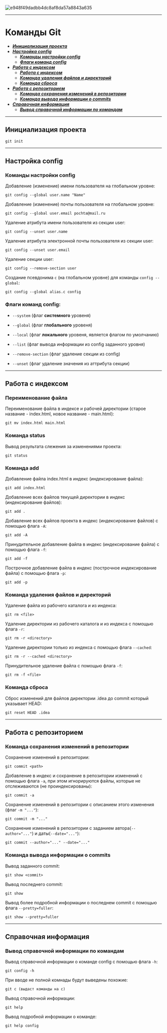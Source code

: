 ![e948f49dadbb4dc8af8da57a8843a635](https://github.com/user-attachments/assets/95e03f46-c259-41af-b96c-d235d7178d34)

---
# Команды Git
* [***Инициализация проекта***](#инициализация-проекта)
* [***Настройка config***](#настройка-config)
  - [***Команды настройки config***](#команды-настройки-config)
  - [***Флаги команд config***](#флаги-команд-config)
* [***Работа с индексом***](#работа-с-индексом)
  - [***Работа с индексом***](#работа-с-индексом)
  - [***Команда удаления файлов и директорий***](#команда-удаления-файлов-и-директорий)
  - [***Команда сброса***](#команда-сброса)
* [***Работа с репозиторием***](#работа-с-репозиторием)
  - [***Команда сохранения изменений в репозитории***](#команда-сохранения-изменений-в-репозитории)
  - [***Команда вывода информации о commits***](#команда-вывода-информации-о-commits)
* [***Справочная информация***](#справочная-информация)
  - [***Вывод справочной информации по командам***](#вывод-справочной-информации-по-командам)
---
## Инициализация проекта
```
git init 
```

---
## Настройка config
### Команды настройки **config**

Добавление (изменение) имени пользователя на глобальном уровне:
```
git config --global user.name "Name"
```

Добавление (изменение) почты пользователя на глобальном уровне:
```
git config --global user.email pochta@mail.ru
```

Удаление атрибута имени пользователя из секции user:
```
git config --unset user.name
```

Удаление атрибута электронной почты пользователя из секции user:
```
git config --unset user.email
```

Удаление секции user:
```
git config --remove-section user
```

Создание псевдонима `c` (на глобальном уровне) для команды `config --global`:
```
git config --global alias.c config
```

### Флаги команд config:

- `--system` (флаг **системного** уровеня)

- `--global` (флаг **глобального** уровеня)

- `--local`  (флаг **локального** уровеня, является флагом по умолчанию)

- `--list` (флаг вывода информации из config заданного уровня)
- `--remove-section` (флаг удаление секции из config)
- `--unset` (флаг удаление значения из аттрибута секции)

---
## Работа с индексом

### Переименование файла

Переименование файла в индексе и рабочей директории (старое название - index.html, новое название - main.html):

```
git mv index.html main.html
```

### Команда status

Вывод результата слежения за изменениями проекта:

```
git status
```

### Команда add

Добавление файла index.html в индекс (индексирование файла):
```
git add index.html
```

Добавление всех файлов текущей директории в индекс (индексирование файлов):
```
git add .
```

Добавление всех файлов проекта в индекс (индексирование файлов) с помощью флага `-A`:
```
git add -A
```

Принудительное добавление файла в индекс (индексирование файла) с помощью флага `-f`:
```
git add -f
```

Построчное добавление файла в индекс (построчное индексирование файла) с помощью флага `-p`:

```
git add -p
```

### Команда удаления файлов и директорий

Удаление файла из рабочего каталога и из индекса:
```
git rm <file>
```

Удаление директории из рабочего каталога и из индекса с помощью флага `-r`:
```
git rm -r <directory> 
```

Удаление директории только из индекса с помощью флага `--cached`:
```
git rm -r --cached <directory> 
```

Принудительное удаление файла с помощью флага `-f`:
```
git rm -f <file>
```

### Команда сброса

Сброс изменений для файлов директории .idea до commit который указывает HEAD:
```
git reset HEAD .idea
```



---
## Работа с репозиторием

### Команда сохранения изменений в репозитории 

Сохранение изменений в репозитории:
```
git commit <path>
```

Добавление в индекс и сохранение в репозитории изменений с помощью флага `-a`, при этом игнорируются файлы, которые не отслеживаются (не проиндексированы):
```
git commit -a
```


Сохранение изменений в репозитории с описанием этого изменения (флаг `-m "..."`):
```
git commit -m "..."
```

Сохранение изменений в репозитории с заданием автора(`--author="..."`) и даты(`--date="..."`):
```
git commit --author="..." --date="..."
```

### Команда вывода информации о commits

Вывод заданного commit:
```
git show <commit> 
```

Вывод последнего commit:
```
git show
```

Вывод более подробной информации о последнем commit с помощью флага `--pretty=fuller`:
```
git show --pretty=fuller
```

---
## Справочная информация

### Вывод справочной информации по командам

Вывод справочной информации о команде config с помощью флага `-h`:
```
git config -h
```

При вводе не полной комнады будут выведены похожие:

```
git c (выдаст команды на с)
```

Вывод справочной информации:
```
git help 
```

Вывод подробной информации о команде:
```
git help config
```
